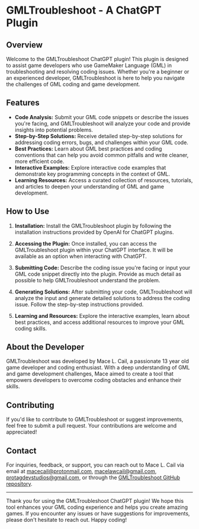 # GMLTroubleshoot - A ChatGPT Plugin

## Overview

Welcome to the GMLTroubleshoot ChatGPT plugin! This plugin is designed to assist game developers who use GameMaker Language (GML) in troubleshooting and resolving coding issues. Whether you're a beginner or an experienced developer, GMLTroubleshoot is here to help you navigate the challenges of GML coding and game development.

## Features

- **Code Analysis:** Submit your GML code snippets or describe the issues you're facing, and GMLTroubleshoot will analyze your code and provide insights into potential problems.
- **Step-by-Step Solutions:** Receive detailed step-by-step solutions for addressing coding errors, bugs, and challenges within your GML code.
- **Best Practices:** Learn about GML best practices and coding conventions that can help you avoid common pitfalls and write cleaner, more efficient code.
- **Interactive Examples:** Explore interactive code examples that demonstrate key programming concepts in the context of GML.
- **Learning Resources:** Access a curated collection of resources, tutorials, and articles to deepen your understanding of GML and game development.

## How to Use

1. **Installation:** Install the GMLTroubleshoot plugin by following the installation instructions provided by OpenAI for ChatGPT plugins.

2. **Accessing the Plugin:** Once installed, you can access the GMLTroubleshoot plugin within your ChatGPT interface. It will be available as an option when interacting with ChatGPT.

3. **Submitting Code:** Describe the coding issue you're facing or input your GML code snippet directly into the plugin. Provide as much detail as possible to help GMLTroubleshoot understand the problem.

4. **Generating Solutions:** After submitting your code, GMLTroubleshoot will analyze the input and generate detailed solutions to address the coding issue. Follow the step-by-step instructions provided.

5. **Learning and Resources:** Explore the interactive examples, learn about best practices, and access additional resources to improve your GML coding skills.

## About the Developer

GMLTroubleshoot was developed by Mace L. Cail, a passionate 13 year old game developer and coding enthusiast. With a deep understanding of GML and game development challenges, Mace aimed to create a tool that empowers developers to overcome coding obstacles and enhance their skills.

## Contributing

If you'd like to contribute to GMLTroubleshoot or suggest improvements, feel free to submit a pull request. Your contributions are welcome and appreciated!

## Contact

For inquiries, feedback, or support, you can reach out to Mace L. Cail via email at macecail@protonmail.com, macelawcail@gmail.com, protagdevstudios@gmail.com, or through the [GMLTroubleshoot GitHub repository](https://github.com/macecailiscool/gmltroubleshoot).

---

Thank you for using the GMLTroubleshoot ChatGPT plugin! We hope this tool enhances your GML coding experience and helps you create amazing games. If you encounter any issues or have suggestions for improvements, please don't hesitate to reach out. Happy coding!
